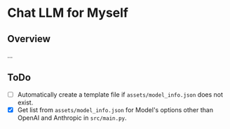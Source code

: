 # Chat LLM for Myself
## Overview
...

## ToDo
- [ ] Automatically create a template file if `assets/model_info.json` does not exist.
- [x] Get list from `assets/model_info.json` for Model's options other than OpenAI and Anthropic in `src/main.py`.